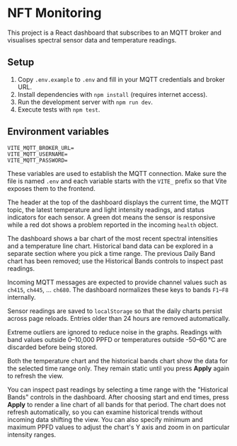 # NFT Monitoring

This project is a React dashboard that subscribes to an MQTT broker and visualises spectral sensor data and temperature readings.

## Setup

1. Copy `.env.example` to `.env` and fill in your MQTT credentials and broker URL.
2. Install dependencies with `npm install` (requires internet access).
3. Run the development server with `npm run dev`.
4. Execute tests with `npm test`.

## Environment variables

```
VITE_MQTT_BROKER_URL=
VITE_MQTT_USERNAME=
VITE_MQTT_PASSWORD=
```

These variables are used to establish the MQTT connection.
Make sure the file is named `.env` and each variable starts with the `VITE_` prefix so that Vite exposes them to the frontend.

The header at the top of the dashboard displays the current time, the MQTT topic,
the latest temperature and light intensity readings, and status indicators for
each sensor. A green dot means the sensor is responsive while a red dot shows a
problem reported in the incoming `health` object.

The dashboard shows a bar chart of the most recent spectral intensities and a temperature line chart. Historical band data can be explored in a separate section where you pick a time range.
The previous Daily Band chart has been removed; use the Historical Bands controls to inspect past readings.


Incoming MQTT messages are expected to provide channel values such as
`ch415`, `ch445`, … `ch680`. The dashboard normalizes these keys to
bands `F1`–`F8` internally.

Sensor readings are saved to `localStorage` so that the daily charts
persist across page reloads. Entries older than 24 hours are removed
automatically.

Extreme outliers are ignored to reduce noise in the graphs. Readings
with band values outside 0–10,000 PPFD or temperatures outside -50–60 °C
are discarded before being stored.

Both the temperature chart and the historical bands chart show the data for the
selected time range only. They remain static until you press **Apply** again to
refresh the view.

You can inspect past readings by selecting a time range with the
"Historical Bands" controls in the dashboard. After choosing start and
end times, press **Apply** to render a line chart of all bands for that
period. The chart does not refresh automatically, so you can examine
historical trends without incoming data shifting the view. You can also
specify minimum and maximum PPFD values to adjust the chart's Y axis
and zoom in on particular intensity ranges.
